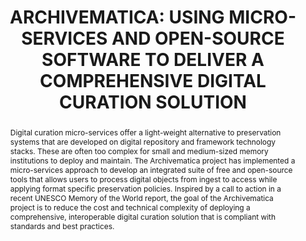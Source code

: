 ---
abstract: 'Digital curation micro-services offer a light-weight

  alternative to preservation systems that are developed

  on digital repository and framework technology stacks.

  These are often too complex for small and medium-sized

  memory institutions to deploy and maintain. The

  Archivematica project has implemented a micro-services

  approach to develop an integrated suite of free and

  open-source tools that allows users to process digital

  objects from ingest to access while applying format

  specific preservation policies. Inspired by a call to

  action in a recent UNESCO Memory of the World

  report, the goal of the Archivematica project is to reduce

  the cost and technical complexity of deploying a

  comprehensive, interoperable digital curation solution

  that is compliant with standards and best practices.'
creators:
- Peter Van Garderen
date: null
document_url: https://services.phaidra.univie.ac.at/api/object/o:185511/download
grand_parent: iPRES
institutions: []
keywords: []
landing_page_url: https://phaidra.univie.ac.at/o:185511
language: eng
layout: publication
license: CC BY-SA 2.0 AT
notes_url: null
parent: iPRES 2010
publication_type: paper
size: 394763
slides_url: null
source_name: iPRES
stream_url: null
title: 'ARCHIVEMATICA: USING MICRO-SERVICES AND  OPEN-SOURCE SOFTWARE TO DELIVER A  COMPREHENSIVE
  DIGITAL CURATION SOLUTION'
year: 2010
---